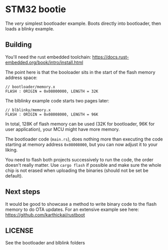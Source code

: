 # STM32 bootie

The _very_ simplest bootloader example. Boots directly into bootloader, then loads a blinky example.

## Building

You'll need the rust embedded toolchain: https://docs.rust-embedded.org/book/intro/install.html

The point here is that the booloader sits in the start of the flash memory address space:

```
// bootloader/memory.x
FLASH : ORIGIN = 0x08000000, LENGTH = 32K
```

The blblinky example code starts two pages later:

```
// blblinky/memory.x
FLASH : ORIGIN = 0x08008000, LENGTH = 96K
```

In total, 128K of flash memory can be used (32K for bootloader, 96K for user application), your MCU might have more memory.

The bootloader code (`main.rs`), does nothing more than executing the code starting at memory address `0x08008000`, but you can now adjust it to your liking.

You need to flash both projects successively to run the code, the order doesn't really matter. Use `cargo flash` if possible and make sure the whole chip is not erased when uploading the binaries (should not be set be default).

## Next steps

It would be good to showcase a method to write binary code to the flash memory to do OTA updates. For an extensive example see here: https://github.com/karthickai/rustboot


## LICENSE

See the bootloader and blblink folders
